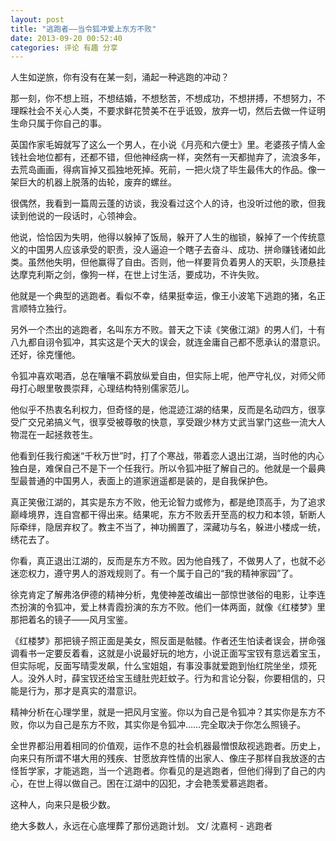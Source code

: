 ```yaml
---
layout: post 
title: "逃跑者——当令狐冲爱上东方不败"
date: 2013-09-20 00:52:40
categories: 评论 有趣 分享
---
```


人生如逆旅，你有没有在某一刻，涌起一种逃跑的冲动？

那一刻，你不想上班，不想结婚，不想愁苦，不想成功，不想拼搏，不想努力，不理睬社会不关心人类，不要求鲜花赞美不在乎诋毁，放弃一切，然后去做一件证明生命只属于你自己的事。

英国作家毛姆就写了这么一个男人，在小说《月亮和六便士》里。老婆孩子情人金钱社会地位都有，还都不错，但他神经病一样，突然有一天都抛弃了，流浪多年，去荒岛画画，得病盲掉又孤独地死掉。死前，一把火烧了毕生最伟大的作品。像一架巨大的机器上脱落的齿轮，废弃的螺丝。



很偶然，我看到一篇周云蓬的访谈，我没看过这个人的诗，也没听过他的歌，但我读到他说的一段话时，心领神会。

他说，恰恰因为失明，他得以躲掉了饭局，躲开了人生的枷锁，躲掉了一个传统意义的中国男人应该承受的职责，没人逼迫一个瞎子去奋斗、成功、拼命赚钱诸如此类。虽然他失明，但他赢得了自由。否则，他一样要背负着男人的天职，头顶悬挂达摩克利斯之剑，像狗一样，在世上讨生活，要成功，不许失败。

他就是一个典型的逃跑者。看似不幸，结果挺幸运，像王小波笔下逃跑的猪，名正言顺特立独行。

另外一个杰出的逃跑者，名叫东方不败。普天之下读《笑傲江湖》的男人们，十有八九都自诩令狐冲，其实这是个天大的误会，就连金庸自己都不愿承认的潜意识。还好，徐克懂他。

令狐冲喜欢喝酒，总在嚷嚷不羁放纵爱自由，但实际上呢，他严守礼仪，对师父师母打心眼里敬畏崇拜，心理结构特别儒家范儿。

他似乎不热衷名利权力，但奇怪的是，他混迹江湖的结果，反而是名动四方，很享受广交兄弟搞义气，很享受被尊敬的快意，享受跟少林方丈武当掌门这些一流大人物混在一起拯救苍生。

他看到任我行痴迷“千秋万世”时，打了个寒战，带着恋人退出江湖，当时他的内心独白是，难保自己不是下一个任我行。所以令狐冲挺了解自己的。他就是一个最典型最普通的中国男人，表面上的道家逍遥都是装的，是自我保护色。

真正笑傲江湖的，其实是东方不败，他无论智力或修为，都是绝顶高手，为了追求巅峰境界，连自宫都干得出来。结果呢，东方不败丢开至高的权力和本领，斩断人际牵绊，隐居弃权了。教主不当了，神功搁置了，深藏功与名，躲进小楼成一统，绣花去了。

你看，真正退出江湖的，反而是东方不败。因为他自残了，不做男人了，也就不必迷恋权力，遵守男人的游戏规则了。有一个属于自己的“我的精神家园”了。

徐克肯定了解弗洛伊德的精神分析，鬼使神差改编出一部惊世骇俗的电影，让李连杰扮演的令狐冲，爱上林青霞扮演的东方不败。他们一体两面，就像《红楼梦》里那把着名的镜子——风月宝鉴。

《红楼梦》那把镜子照正面是美女，照反面是骷髅。作者还生怕读者误会，拼命强调看书一定要反着看，这就是小说最好玩的地方，小说正面写宝钗有意远着宝玉，但实际呢，反面写晴雯发飙，什么宝姐姐，有事没事就爱跑到怡红院坐坐，烦死人。没外人时，薛宝钗还给宝玉缝肚兜赶蚊子。行为和言论分裂，你要相信的，只能是行为，那才是真实的潜意识。

精神分析在心理学里，就是一把风月宝鉴。你以为自己是令狐冲？其实你是东方不败，你以为自己是东方不败，其实你是令狐冲……完全取决于你怎么照镜子。

全世界都沿用着相同的价值观，运作不息的社会机器最憎恨敌视逃跑者。历史上，向来只有所谓不堪大用的残疾、甘愿放弃性情的出家人、像庄子那样自我放逐的古怪哲学家，才能逃跑，当一个逃跑者。你看见的是逃跑者，但他们得到了自己的内心，在世上得以做自己。困在江湖中的囚犯，才会艳羡爱慕逃跑者。

这种人，向来只是极少数。

绝大多数人，永远在心底埋葬了那份逃跑计划。
文/ 沈嘉柯 - 逃跑者